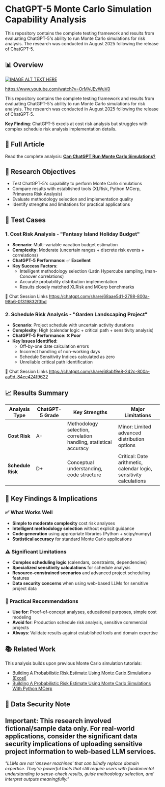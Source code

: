 # ChatGPT-5 Monte Carlo Simulation Capability Analysis
This repository contains the complete testing framework and results from evaluating ChatGPT-5's ability to run Monte Carlo simulations for risk analysis. The research was conducted in August 2025 following the release of ChatGPT-5.

## 📊 Overview

[![IMAGE ALT TEXT HERE](https://img.youtube.com/vi/OrMVJEvWuV0/0.jpg)](https://www.youtube.com/watch?v=OrMVJEvWuV0)

https://www.youtube.com/watch?v=OrMVJEvWuV0

This repository contains the complete testing framework and results from evaluating ChatGPT-5's ability to run Monte Carlo simulations for risk analysis. The research was conducted in August 2025 following the release of ChatGPT-5.

**Key Finding**: ChatGPT-5 excels at cost risk analysis but struggles with complex schedule risk analysis implementation details.

## 📖 Full Article

Read the complete analysis: **[Can ChatGPT Run Monte Carlo Simulations?](https://medium.com/@zhijingeu/can-chatgpt-run-monte-carlo-simulations-5dcbcfa26514)**

## 🎯 Research Objectives

- Test ChatGPT-5's capability to perform Monte Carlo simulations
- Compare results with established tools (XLRisk, Python MCerp, Primavera Risk Analysis)
- Evaluate methodology selection and implementation quality
- Identify strengths and limitations for practical applications

## 🧪 Test Cases

### 1. Cost Risk Analysis - "Fantasy Island Holiday Budget"
- **Scenario**: Multi-variable vacation budget estimation
- **Complexity**: Moderate (uncertain ranges + discrete risk events + correlations)
- **ChatGPT-5 Performance**: ✅ **Excellent**
- **Key Success Factors**:
  - Intelligent methodology selection (Latin Hypercube sampling, Iman-Conover correlations)
  - Accurate probability distribution implementation
  - Results closely matched XLRisk and MCerp benchmarks

🔗 Chat Session Links https://chatgpt.com/share/68aae5d1-2798-800a-98b6-0f319832f3bd

### 2. Schedule Risk Analysis - "Garden Landscaping Project"  
- **Scenario**: Project schedule with uncertain activity durations
- **Complexity**: High (calendar logic + critical path + sensitivity analysis)
- **ChatGPT-5 Performance**: ❌ **Poor**
- **Key Issues Identified**:
  - Off-by-one date calculation errors
  - Incorrect handling of non-working days
  - Schedule Sensitivity Indices calculated as zero
  - Unreliable critical path identification

🔗 Chat Session Links https://chatgpt.com/share/68abf9e8-242c-800a-aa9d-84ee424f9622

## 📈 Results Summary

| Analysis Type | ChatGPT-5 Grade | Key Strengths | Major Limitations |
|---------------|----------------|---------------|-------------------|
| **Cost Risk** | A- | Methodology selection, correlation handling, statistical accuracy | Minor: Limited advanced distribution options |
| **Schedule Risk** | D+ | Conceptual understanding, code structure | Critical: Date arithmetic, calendar logic, sensitivity calculations |

## 🚨 Key Findings & Implications

### ✅ What Works Well
- **Simple to moderate complexity** cost risk analyses
- **Intelligent methodology selection** without explicit guidance
- **Code generation** using appropriate libraries (Python + scipy/numpy)
- **Statistical accuracy** for standard Monte Carlo applications

### ⚠️ Significant Limitations  
- **Complex scheduling logic** (calendars, constraints, dependencies)
- **Specialized sensitivity calculations** for schedule analysis
- **Resource-constrained scenarios** and advanced project scheduling features
- **Data security concerns** when using web-based LLMs for sensitive project data

### 🎯 Practical Recommendations
- **Use for**: Proof-of-concept analyses, educational purposes, simple cost modeling
- **Avoid for**: Production schedule risk analysis, sensitive commercial projects
- **Always**: Validate results against established tools and domain expertise

## 📚 Related Work

This analysis builds upon previous Monte Carlo simulation tutorials:
- [Building A Probabilistic Risk Estimate Using Monte Carlo Simulations (Excel)](https://medium.com/analytics-vidhya/building-a-probabilistic-risk-estimate-using-monte-carlo-simulations-cf904b1ab503)
- [Building A Probabilistic Risk Estimate Using Monte Carlo Simulations With Python MCerp](https://zhijingeu.medium.com/building-a-probabilistic-risk-estimate-using-monte-carlo-simulations-with-python-mcerp-7d57e63112fa)

## 🔐 Data Security Note

**Important**: This research involved fictional/sample data only. For real-world applications, consider the significant data security implications of uploading sensitive project information to web-based LLM services.
---

*"LLMs are not 'answer machines' that can blindly replace domain expertise. They're powerful tools that still require users with fundamental understanding to sense-check results, guide methodology selection, and interpret outputs meaningfully."*
